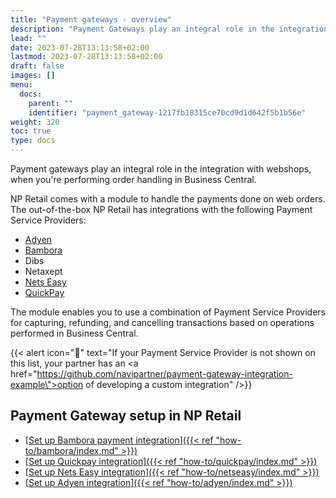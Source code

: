 ```yaml
---
title: "Payment gateways - overview"
description: "Payment Gateways play an integral role in the integration with webshops, when you're performing order handling in Business Central."
lead: ""
date: 2023-07-28T13:13:58+02:00
lastmod: 2023-07-28T13:13:58+02:00
draft: false
images: []
menu:
  docs:
    parent: ""
    identifier: "payment_gateway-1217fb18315ce70cd9d1d642f5b1b56e"
weight: 320
toc: true
type: docs
---
```


Payment gateways play an integral role in the integration with webshops, when you're performing order handling in Business Central.

NP Retail comes with a module to handle the payments done on web orders. The out-of-the-box NP Retail has integrations with the following Payment Service Providers:

- [<ins>Adyen<ins>](https://www.adyen.com/our-solution/online-payments)
- [<ins>Bambora<ins>](https://www.bambora.com/online/)
- Dibs
- Netaxept
- [<ins>Nets Easy<ins>](https://www.nets.eu/payments/online)
- [<ins>QuickPay<ins>](https://quickpay.net)

The module enables you to use a combination of Payment Service Providers for capturing, refunding, and cancelling transactions based on operations performed in Business Central.


{{< alert icon="📝" text="If your Payment Service Provider is not shown on this list, your partner has an <a href=\"https://github.com/navipartner/payment-gateway-integration-example\">option of developing a custom integration</a>" />}}



## Payment Gateway setup in NP Retail

- [<ins>Set up Bambora payment integration<ins>]({{< ref "how-to/bambora/index.md" >}}) 
- [<ins>Set up Quickpay integration<ins>]({{< ref "how-to/quickpay/index.md" >}}) 
- [<ins>Set up Nets Easy integration<ins>]({{< ref "how-to/netseasy/index.md" >}}) 
- [<ins>Set up Adyen integration<ins>]({{< ref "how-to/adyen/index.md" >}}) 


